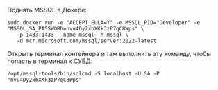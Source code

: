 Поднять MSSQL в Докере:

```
sudo docker run -e "ACCEPT_EULA=Y" -e MSSQL_PID="Developer" -e "MSSQL_SA_PASSWORD=nvu4Dy2xbXKk3zP7qC8Wps" \
   -p 1433:1433 --name mssql -h mssql \
   -d mcr.microsoft.com/mssql/server:2022-latest
```

Открыть терминал контейнера и там выполнить эту команду, чтобы попасть в терминал к СУБД:

```
/opt/mssql-tools/bin/sqlcmd -S localhost -U SA -P "nvu4Dy2xbXKk3zP7qC8Wps"
```